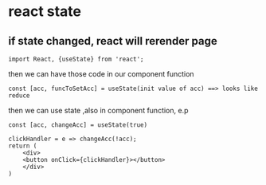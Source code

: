 # react state

## if state changed, react will rerender page


```
import React, {useState} from 'react';
```

then we can have those code in our component function

```
const [acc, funcToSetAcc] = useState(init value of acc) ==> looks like reduce
```

then we can use state ,also in component function, e.p

```
const [acc, changeAcc] = useState(true)

clickHandler = e => changeAcc(!acc);
return (
    <div>
    <button onClick={clickHandler}></button>
    </div>
)
```